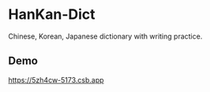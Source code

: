 # HanKan-Dict

Chinese, Korean, Japanese dictionary with writing practice.

## Demo
https://5zh4cw-5173.csb.app
